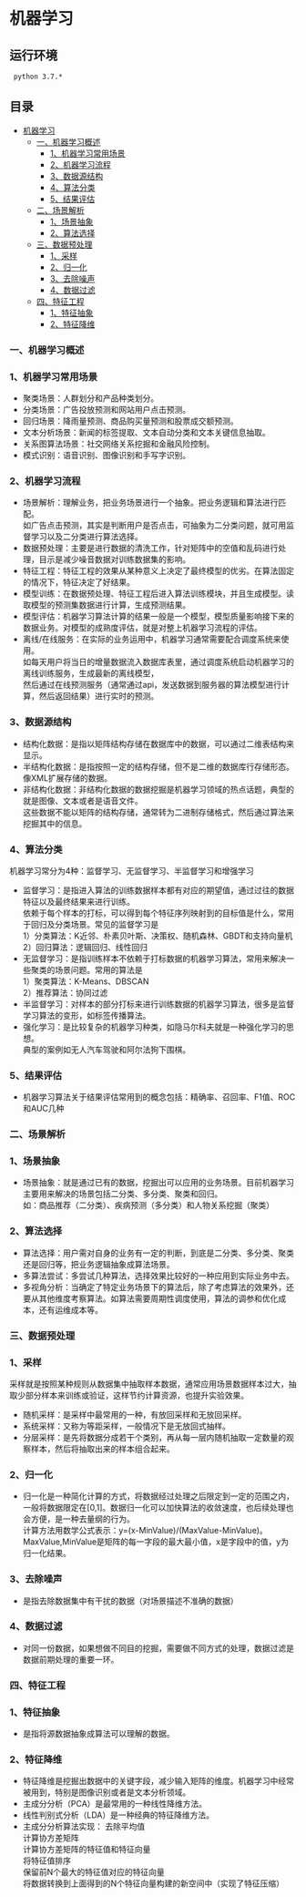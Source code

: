 机器学习
=========
## 运行环境
     python 3.7.*
## 目录
* [机器学习](#机器学习)
	* [一、机器学习概述](#一机器学习概述)
		* [1、机器学习常用场景](#1机器学习常用场景)
		* [2、机器学习流程](#2机器学习流程)
		* [3、数据源结构](#3数据源结构)
		* [4、算法分类](#4算法分类)
		* [5、结果评估](#5结果评估)
	* [二、场景解析](#二场景解析)
		* [1、场景抽象](#1场景抽象)
		* [2、算法选择](#2算法选择)
	* [三、数据预处理](#三数据预处理)
		* [1、采样](#1采样)
		* [2、归一化](#2归一化)
		* [3、去除噪声](#3去除噪声)
		* [4、数据过滤](#4数据过滤)
	* [四、特征工程](#四特征工程)
		* [1、特征抽象](#1特征抽象)
		* [2、特征降维](#2特征降维)
### 一、机器学习概述
### 1、机器学习常用场景
- 聚类场景：人群划分和产品种类划分。
- 分类场景：广告投放预测和网站用户点击预测。
- 回归场景：降雨量预测、商品购买量预测和股票成交额预测。
- 文本分析场景：新闻的标签提取、文本自动分类和文本关键信息抽取。
- 关系图算法场景：社交网络关系挖掘和金融风险控制。
- 模式识别：语音识别、图像识别和手写字识别。
### 2、机器学习流程
- 场景解析：理解业务，把业务场景进行一个抽象。把业务逻辑和算法进行匹配。<br>
如广告点击预测，其实是判断用户是否点击，可抽象为二分类问题，就可用监督学习以及二分类进行算法选择。
- 数据预处理：主要是进行数据的清洗工作，针对矩阵中的空值和乱码进行处理，目示是减少噪音数据对训练数据集的影响。
- 特征工程：特征工程的效果从某种意义上决定了最终模型的优劣。在算法固定的情况下，特征决定了好结果。
- 模型训练：在数据预处理、特征工程后进入算法训练模块，并且生成模型。读取模型的预测集数据进行计算，生成预测结果。
- 模型评估：机器学习算法计算的结果一般是一个模型，模型质量影响接下来的数据业务。对模型的成熟度评估，就是对整上机器学习流程的评估。
- 离线/在线服务：在实际的业务运用中，机器学习通常需要配合调度系统来使用。<br>
如每天用户将当日的增量数据流入数据库表里，通过调度系统启动机器学习的离线训练服务，生成最新的离线模型，<br>
然后通过在线预测服务（通常通过api，发送数据到服务器的算法模型进行计算，然后返回结果）进行实时的预测。
### 3、数据源结构
- 结构化数据：是指以矩阵结构存储在数据库中的数据，可以通过二维表结构来显示。
- 半结构化数据：是指按照一定的结构存储，但不是二维的数据库行存储形态。像XML扩展存储的数据。
- 非结构化数据：非结构化数据的数据挖掘是机器学习领域的热点话题，典型的就是图像、文本或者是语音文件。<br>
这些数据不能以矩阵的结构存储，通常转为二进制存储格式，然后通过算法来挖掘其中的信息。
### 4、算法分类
机器学习常分为4种：监督学习、无监督学习、半监督学习和增强学习
- 监督学习：是指进入算法的训练数据样本都有对应的期望值，通过过往的数据特征以及最终结果来进行训练。<br>
依赖于每个样本的打标，可以得到每个特征序列映射到的目标值是什么，常用于回归及分类场景。常见的监督学习是<br>
1）分类算法：K近邻、朴素贝叶斯、决策权、随机森林、GBDT和支持向量机<br>
2）回归算法：逻辑回归、线性回归
- 无监督学习：是指训练样本不依赖于打标数据的机器学习算法，常用来解决一些聚类的场景问题。常用的算法是<br>
1）聚类算法：K-Means、DBSCAN<br>
2）推荐算法：协同过滤
- 半监督学习：对样本的部分打标来进行训练数据的机器学习算法，很多是监督学习算法的变形，如标签传播算法。
- 强化学习：是比较复杂的机器学习种类，如隐马尔科夫就是一种强化学习的思想。<br>典型的案例如无人汽车驾驶和阿尔法狗下围棋。
### 5、结果评估
- 机器学习算法关于结果评估常用到的概念包括：精确率、召回率、F1值、ROC和AUC几种
### 二、场景解析
### 1、场景抽象
- 场景抽象：就是通过已有的数据，挖掘出可以应用的业务场景。目前机器学习主要用来解决的场景包括二分类、多分类、聚类和回归。<br>
如：商品推荐（二分类）、疾病预测（多分类）和人物关系挖掘（聚类）
### 2、算法选择
- 算法选择：用户需对自身的业务有一定的判断，到底是二分类、多分类、聚类还是回归等，把业务逻辑抽象成算法场景。
- 多算法尝试：多尝试几种算法，选择效果比较好的一种应用到实际业务中去。
- 多视角分析：当确定了特定业务场景下的算法后，除了考虑算法的效果外，还要从其他维度考察算法。如算法需要周期性调度使用，算法的调参和优化成本，还有运维成本等。
### 三、数据预处理
### 1、采样
采样就是按照某种规则从数据集中抽取样本数据，通常应用场景数据样本过大，抽取少部分样本来训练或验证，这样节约计算资源，也提升实验效果。
- 随机采样：是采样中最常用的一种，有放回采样和无放回采样。
- 系统采样：又称为等距采样，一般情况下是无放回式抽样。
- 分层采样：是先将数据分成若干个类别，再从每一层内随机抽取一定数量的观察样本，然后将抽取出来的样本组合起来。
### 2、归一化
- 归一化是一种简化计算的方式，将数据经过处理之后限定到一定的范围之内，一般将数据限定在[0,1]。数据归一化可以加快算法的收敛速度，也后续处理也会方便，是一种去量纲的行为。<br>
计算方法用数学公式表示：y=(x-MinValue)/(MaxValue-MinValue)。MaxValue,MinValue是矩阵的每一字段的最大最小值，x是字段中的值，y为归一化结果。
### 3、去除噪声
- 是指去除数据集中有干扰的数据（对场景描述不准确的数据）
### 4、数据过滤
- 对同一份数据，如果想做不同目的挖掘，需要做不同方式的处理，数据过滤是数据前期处理的重要一环。
### 四、特征工程
### 1、特征抽象
- 是指将源数据抽象成算法可以理解的数据。
### 2、特征降维
- 特征降维是挖掘出数据中的关键字段，减少输入矩阵的维度。机器学习中经常被用到，特别是图像识别或者是文本分析领域。
- 主成分分析（PCA）是最常用的一种线性降维方法。
- 线性判别式分析（LDA）是一种经典的特征降维方法。
- 主成分分析算法实现：
去除平均值<br>
计算协方差矩阵<br>
计算协方差矩阵的特征值和特征向量<br>
将特征值排序<br>
保留前N个最大的特征值对应的特征向量<br>
将数据转换到上面得到的N个特征向量构建的新空间中（实现了特征压缩）<br>
